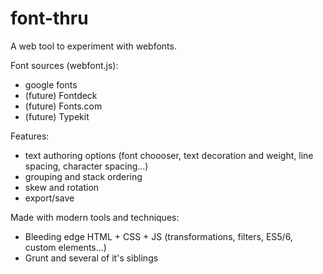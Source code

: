 font-thru
=========

A web tool to experiment with webfonts.

Font sources (webfont.js): 
- google fonts
- (future) Fontdeck
- (future) Fonts.com
- (future) Typekit

Features:  
- text authoring options (font choooser, text decoration and weight, line spacing, character spacing...)
- grouping and stack ordering
- skew and rotation
- export/save

Made with modern tools and techniques:
- Bleeding edge HTML + CSS + JS (transformations, filters, ES5/6, custom elements...)
- Grunt and several of it's siblings

